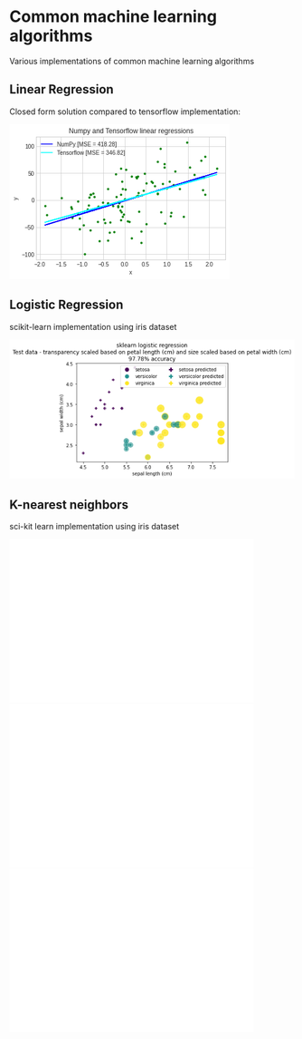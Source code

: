# Common machine learning algorithms

Various implementations of common machine learning algorithms

## Linear Regression
Closed form solution compared to tensorflow implementation:

![Example linear regression output](./linear_regression/linear_regression.png)

## Logistic Regression
scikit-learn implementation using iris dataset

![Logistic regression classification of iris dataset](./logistic_regression/sklearn_logistic_regression.png)

## K-nearest neighbors

sci-kit learn implementation using iris dataset

![Histograms](./knn/knn_histograms.png) ![Correlation matrix](./knn/knn_corr_matrix.png) ![Pair plots](./knn/knn_pairplots.png)